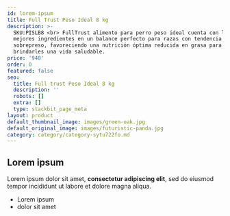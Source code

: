 ```yaml
---
id: lorem-ipsum
title: Full Trust Peso Ideal 8 kg
description: >-
  SKU:PISLB8 <br> FullTrust alimento para perro peso ideal cuenta con los
  mejores ingredientes en un balance perfecto para razas con tendencia a
  sobrepreso, favoreciendo una nutrición óptima reducida en grasa para
  brindarles una vida saludable.
price: '940'
order: 0
featured: false
seo:
  title: Full trust Peso Ideal 8 kg
  description: ''
  robots: []
  extra: []
  type: stackbit_page_meta
layout: product
default_thumbnail_image: images/green-oak.jpg
default_original_image: images/futuristic-panda.jpg
category: category/category-sytu722fo.md
---
```

## Lorem ipsum

Lorem ipsum dolor sit amet, **consectetur adipiscing elit**, sed do eiusmod tempor incididunt ut labore et dolore magna aliqua.

- Lorem ipsum
- dolor sit amet